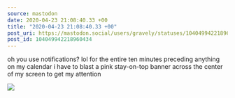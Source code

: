 ```yaml
---
source: mastodon
date: 2020-04-23 21:08:40.33 +00
title: "2020-04-23 21:08:40.33 +00"
post_uri: https://mastodon.social/users/gravely/statuses/104049942218960434
post_id: 104049942218960434
---
```

oh you use notifications? lol for the entire ten minutes preceding anything on my calendar i have to blast a pink stay-on-top banner across the center of my screen to get my attention


![](/images/27861387.jpg)

